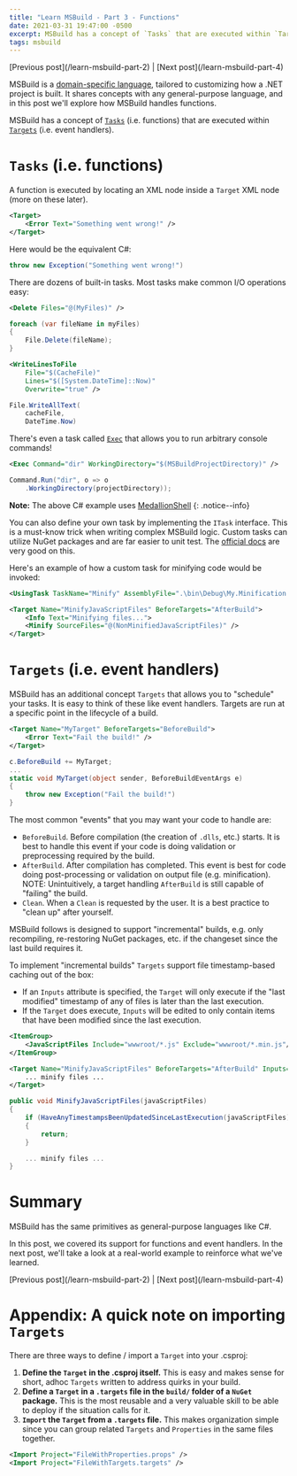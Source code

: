 ```yaml
---
title: "Learn MSBuild - Part 3 - Functions"
date: 2021-03-31 19:47:00 -0500
excerpt: MSBuild has a concept of `Tasks` that are executed within `Targets` (i.e. event handlers).
tags: msbuild
---
```


<div class="notice--info" markdown="1">
[Previous post](/learn-msbuild-part-2) | [Next post](/learn-msbuild-part-4)
</div>

MSBuild is a [domain-specific language](https://en.wikipedia.org/wiki/Domain-specific_language), tailored to customizing how a .NET project is built. It shares concepts with any general-purpose language, and in this post we'll explore how MSBuild handles functions.

MSBuild has a concept of [`Tasks`](https://docs.microsoft.com/en-us/visualstudio/msbuild/msbuild-tasks) (i.e. functions) that are executed within [`Targets`](https://docs.microsoft.com/en-us/visualstudio/msbuild/msbuild-targets) (i.e. event handlers).

# `Tasks` (i.e. functions)

A function is executed by locating an XML node inside a `Target` XML node (more on these later).

```xml
<Target>
    <Error Text="Something went wrong!" />
</Target>
```
Here would be the equivalent C#:
```c#
throw new Exception("Something went wrong!")
```

There are dozens of built-in tasks. Most tasks make common I/O operations easy:
```xml
<Delete Files="@(MyFiles)" />
```
```c#
foreach (var fileName in myFiles)
{
    File.Delete(fileName);
}
```
```xml
<WriteLinesToFile 
    File="$(CacheFile)"
    Lines="$([System.DateTime]::Now)" 
    Overwrite="true" />
```
```c#
File.WriteAllText(
    cacheFile,
    DateTime.Now)
```

There's even a task called [`Exec`](https://docs.microsoft.com/en-us/visualstudio/msbuild/exec-task) that allows you to run arbitrary console commands!

```xml
<Exec Command="dir" WorkingDirectory="$(MSBuildProjectDirectory)" />
```
```c#
Command.Run("dir", o => o
    .WorkingDirectory(projectDirectory));
```
**Note:** The above C# example uses [MedallionShell](https://github.com/madelson/MedallionShell)
{: .notice--info}

You can also define your own task by implementing the `ITask` interface. This is a must-know trick when writing complex MSBuild logic. Custom tasks can utilize NuGet packages and are far easier to unit test. The [official docs](https://docs.microsoft.com/en-us/visualstudio/msbuild/task-writing) are very good on this.

Here's an example of how a custom task for minifying code would be invoked:
```xml
<UsingTask TaskName="Minify" AssemblyFile=".\bin\Debug\My.Minification.Project.MSBuild.dll" />

<Target Name="MinifyJavaScriptFiles" BeforeTargets="AfterBuild">
    <Info Text="Minifying files...">
    <Minify SourceFiles="@(NonMinifiedJavaScriptFiles)" />
</Target>
```

# `Targets` (i.e. event handlers)

MSBuild has an additional concept `Targets` that allows you to "schedule" your tasks. It is easy to think of these like event handlers. Targets are run at a specific point in the lifecycle of a build.
```xml
<Target Name="MyTarget" BeforeTargets="BeforeBuild">
    <Error Text="Fail the build!" />
</Target>
```

```c#
c.BeforeBuild += MyTarget;
...
static void MyTarget(object sender, BeforeBuildEventArgs e)
{
    throw new Exception("Fail the build!")
}
```

The most common "events" that you may want your code to handle are:
- `BeforeBuild`. Before compilation (the creation of `.dlls`, etc.) starts. It is best to handle this event if your code is doing validation or preprocessing required by the build.
- `AfterBuild`. After compilation has completed. This event is best for code doing post-processing or validation on output file (e.g. minification). NOTE: Unintuitively, a target handling `AfterBuild` is still capable of "failing" the build.
- `Clean`. When a `Clean` is requested by the user. It is a best practice to "clean up" after yourself.

MSBuild follows is designed to support "incremental" builds, e.g. only recompiling, re-restoring NuGet packages, etc. if the changeset since the last build requires it.

To implement "incremental builds" `Targets` support file timestamp-based caching out of the box:
- If an `Inputs` attribute is specified, the `Target` will only execute if the "last modified" timestamp of any of files is later than the last execution.
- If the `Target` does execute, `Inputs` will be edited to only contain items that have been modified since the last execution.

```xml
<ItemGroup>
    <JavaScriptFiles Include="wwwroot/*.js" Exclude="wwwroot/*.min.js"/>
</ItemGroup>

<Target Name="MinifyJavaScriptFiles" BeforeTargets="AfterBuild" Inputs="$(JavaScriptFiles)">
    ... minify files ...
</Target>
```
```c#
public void MinifyJavaScriptFiles(javaScriptFiles)
{
    if (HaveAnyTimestampsBeenUpdatedSinceLastExecution(javaScriptFiles)) 
    { 
        return; 
    }

    ... minify files ...
}
```

# Summary
MSBuild has the same primitives as general-purpose languages like C#.

In this post, we covered its support for functions and event handlers. In the next post, we'll take a look at a real-world example to reinforce what we've learned.

<div class="notice--info" markdown="1">
[Previous post](/learn-msbuild-part-2) | [Next post](/learn-msbuild-part-4)
</div>

# Appendix: A quick note on importing `Targets`
There are three ways to define / import a `Target` into your .csproj:
1. **Define the `Target` in the .csproj itself.** This is easy and makes sense for short, adhoc `Targets` written to address quirks in your build.
2. **Define a `Target` in a `.targets` file in the `build/` folder of a `NuGet` package.** This is the most reusable and a very valuable skill to be able to deploy if the situation calls for it.
3. **`Import` the `Target` from a `.targets` file.** This makes organization simple since you can group related `Targets` and `Properties` in the same files together.

```xml
<Import Project="FileWithProperties.props" />
<Import Project="FileWithTargets.targets" />
```
